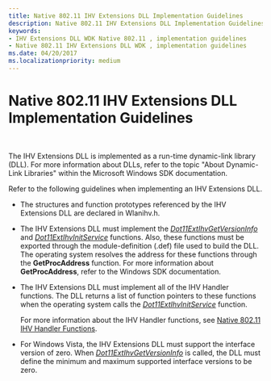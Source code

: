 ```yaml
---
title: Native 802.11 IHV Extensions DLL Implementation Guidelines
description: Native 802.11 IHV Extensions DLL Implementation Guidelines
keywords:
- IHV Extensions DLL WDK Native 802.11 , implementation guidelines
- Native 802.11 IHV Extensions DLL WDK , implementation guidelines
ms.date: 04/20/2017
ms.localizationpriority: medium
---
```


# Native 802.11 IHV Extensions DLL Implementation Guidelines




 

The IHV Extensions DLL is implemented as a run-time dynamic-link library (DLL). For more information about DLLs, refer to the topic "About Dynamic-Link Libraries" within the Microsoft Windows SDK documentation.

Refer to the following guidelines when implementing an IHV Extensions DLL.

-   The structures and function prototypes referenced by the IHV Extensions DLL are declared in Wlanihv.h.

-   The IHV Extensions DLL must implement the [*Dot11ExtIhvGetVersionInfo*](/windows-hardware/drivers/ddi/wlanihv/nc-wlanihv-dot11extihv_get_version_info) and [*Dot11ExtIhvInitService*](/windows-hardware/drivers/ddi/wlanihv/nc-wlanihv-dot11extihv_init_service) functions. Also, these functions must be exported through the module-definition (.def) file used to build the DLL. The operating system resolves the address for these functions through the **GetProcAddress** function. For more information about **GetProcAddress**, refer to the Windows SDK documentation.

-   The IHV Extensions DLL must implement all of the IHV Handler functions. The DLL returns a list of function pointers to these functions when the operating system calls the [*Dot11ExtIhvInitService*](/windows-hardware/drivers/ddi/wlanihv/nc-wlanihv-dot11extihv_init_service) function.

    For more information about the IHV Handler functions, see [Native 802.11 IHV Handler Functions](./native-802-11-ihv-handler-functions.md).

-   For Windows Vista, the IHV Extensions DLL must support the interface version of zero. When [*Dot11ExtIhvGetVersionInfo*](/windows-hardware/drivers/ddi/wlanihv/nc-wlanihv-dot11extihv_get_version_info) is called, the DLL must define the minimum and maximum supported interface versions to be zero.

 

 
